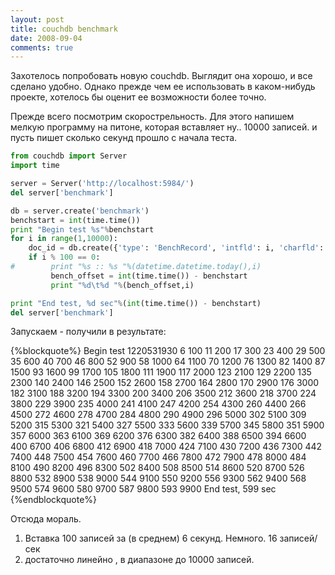 ```yaml
---
layout: post
title: couchdb benchmark
date: 2008-09-04
comments: true
---
```


Захотелось попробовать новую couchdb. Выглядит она хорошо, и все
сделано удобно. Однако прежде чем ее использовать в каком-нибудь
проекте, хотелось бы оценит ее возможности более точно.

Прежде всего посмотрим скорострельность.  Для этого напишем мелкую
программу на питоне, которая вставляет ну.. 10000 записей. и пусть
пишет сколько секунд прошло с начала теста.

<!-- more -->

``` python
from couchdb import Server
import time

server = Server('http://localhost:5984/')
del server['benchmark']

db = server.create('benchmark')
benchstart = int(time.time())
print "Begin test %s"%benchstart
for i in range(1,10000):
    doc_id = db.create({'type': 'BenchRecord', 'intfld': i, 'charfld': 'SomeName%s'%i })
    if i % 100 == 0:
#        print "%s :: %s "%(datetime.datetime.today(),i)
         bench_offset = int(time.time()) - benchstart
         print "%d\t%d "%(bench_offset,i)

print "End test, %d sec"%(int(time.time()) - benchstart)
del server['benchmark']
```

Запускаем - получили в результате:

{%blockquote%}
Begin test 1220531930
6 100 
11 200 
17 300 
23 400 
29 500 
35 600 
40 700 
46 800 
52 900 
58 1000 
64 1100 
70 1200 
76 1300 
82 1400 
87 1500 
93 1600 
99 1700 
105 1800 
111 1900 
117 2000 
123 2100 
129 2200 
135 2300 
140 2400 
146 2500 
152 2600 
158 2700 
164 2800 
170 2900 
176 3000 
182 3100 
188 3200 
194 3300 
200 3400 
206 3500 
212 3600 
218 3700 
224 3800 
229 3900 
235 4000 
241 4100 
247 4200 
254 4300 
260 4400 
266 4500 
272 4600 
278 4700 
284 4800 
290 4900 
296 5000 
302 5100 
309 5200 
315 5300 
321 5400 
327 5500 
333 5600 
339 5700 
345 5800 
351 5900 
357 6000 
363 6100 
369 6200 
376 6300 
382 6400 
388 6500 
394 6600 
400 6700 
406 6800 
412 6900 
418 7000 
424 7100 
430 7200 
436 7300 
442 7400 
448 7500 
454 7600 
460 7700 
466 7800 
472 7900 
478 8000 
484 8100 
490 8200 
496 8300 
502 8400 
508 8500 
514 8600 
520 8700 
526 8800 
532 8900 
538 9000 
544 9100 
550 9200 
556 9300 
562 9400 
568 9500 
574 9600 
580 9700 
587 9800 
593 9900 
End test, 599 sec
{%endblockquote%}

Отсюда мораль. 

1. Вставка 100 записей за (в  среднем) 6 секунд. Немного. 16 записей/сек
2. достаточно линейно , в диапазоне до 10000 записей.


